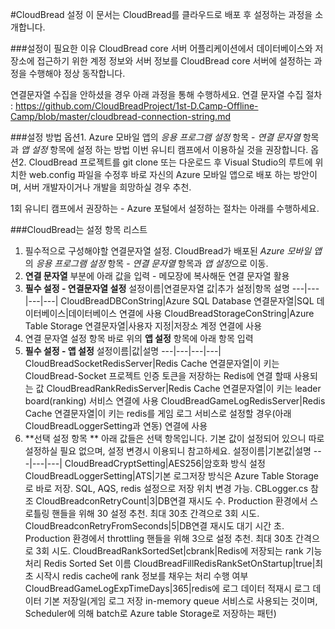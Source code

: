#CloudBread 설정
이 문서는 CloudBread를 클라우드로 배포 후 설정하는 과정을 소개합니다.

###설정이 필요한 이유
CloudBread core 서버 어플리케이션에서 데이터베이스와 저장소에 접근하기 위한 계정 정보와 서버 정보를 CloudBread core 서버에 설정하는 과정을 수행해야 정상 동작합니다.

연결문자열 수집을 안하셨을 경우 아래 과정을 통해 수행하세요.
연결 문자열 수집 절차 : https://github.com/CloudBreadProject/1st-D.Camp-Offline-Camp/blob/master/cloudbread-connection-string.md

###설정 방법
옵션1. Azure 모바일 앱의 *응용 프로그램 설정* 항목 - *연결 문자열* 항목과 *앱 설정* 항목에 설정 하는 방법
이번 유니티 캠프에서 이용하실 것을 권장합니다.
옵션2. CloudBread 프로젝트를 git clone 또는 다운로드 후 Visual Studio의 루트에 위치한 web.config 파일을 수정후 바로 자신의 Azure 모바일 앱으로 배포 하는 방안이며, 서버 개발자이거나 개발을 희망하실 경우 추천.

1회 유니티 캠프에서 권장하는 - Azure 포털에서 설정하는 절차는 아래를 수행하세요.

###CloudBread는 설정 항목 리스트
1. 필수적으로 구성해야할 연결문자열 설정. CloudBread가 배포된 *Azure 모바일 앱*의 *응용 프로그램 설정* 항목 - *연결 문자열* 항목과 *앱 설정*으로 이동.
2. **연결 문자열** 부분에 아래 값을 입력 - 메모장에 복사해둔 연결 문자열 활용
3. **필수 설정 - 연결문자열 설정**
설정이름|연결문자열 값|추가 설정|항목 설명
---|---|---|---|
CloudBreadDBConString|Azure SQL Database 연결문자열|SQL 데이터베이스|데이터베이스 연결에 사용
CloudBreadStorageConString|Azure Table Storage 연결문자열|사용자 지정|저장소 계정 연결에 사용
4. 연결 문자열 설정 항목 바로 위의 **앱 설정** 항목에 아래 항목 입력
5. **필수 설정 - 앱 설정**
설정이름|값|설명
---|---|---|---|
CloudBreadSocketRedisServer|Redis Cache 연결문자열|이 키는 CloudBread-Socket 프로젝트 인증 토큰을 저장하는 Redis에 연결 할때 사용되는 값
CloudBreadRankRedisServer|Redis Cache 연결문자열|이 키는 leader board(ranking) 서비스 연결에 사용
CloudBreadGameLogRedisServer|Redis Cache 연결문자열|이 키는 redis를 게임 로그 서비스로 설정할 경우(아래 CloudBreadLoggerSetting과 연동) 연결에 사용
6. **선택 설정 항목 **
아래 값들은 선택 항목입니다. 기본 값이 설정되어 있으니 따로 설정하실 필요 없으며, 설정 변경시 이용되니 참고하세요.
설정이름|기본값|설명
---|---|---|
CloudBreadCryptSetting|AES256|암호화 방식 설정
CloudBreadLoggerSetting|ATS|기본 로그저장 방식은 Azure Table Storage로 바로 저장. SQL, AQS, redis 설정으로 저장 위치 변경 가능. CBLogger.cs 참조
CloudBreadconRetryCount|3|DB연결 재시도 수. Production 환경에서 스로틀링 핸들을 위해 30 설정 추천. 최대 30초 간격으로 3회 시도.
CloudBreadconRetryFromSeconds|5|DB연결 재시도 대기 시간 초. Production 환경에서 throttling 핸들을 위해 3으로 설정 추천. 최대 30초 간격으로 3회 시도.
CloudBreadRankSortedSet|cbrank|Redis에 저장되는 rank 기능 처리 Redis Sorted Set 이름
CloudBreadFillRedisRankSetOnStartup|true|최초 시작시 redis cache에 rank 정보를 채우는 처리 수행 여부
CloudBreadGameLogExpTimeDays|365|redis에 로그 데이터 적재시 로그 데이터 기본 저장일(게임 로그 저장 in-memory queue 서비스로 사용되는 것이며, Scheduler에 의해 batch로 Azure table Storage로 저장하는 패턴)
